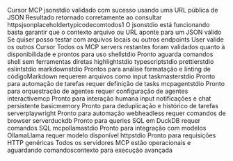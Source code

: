 Cursor
 MCP jsonstdio validado com sucesso usando uma URL pública de JSON
 Resultado retornado corretamente ao consultar httpsjsonplaceholdertypicodecomtodos1
O jsonstdio está funcionando  basta garantir que o contexto arquivo ou URL aponte para um JSON válido Se quiser posso testar com arquivos locais ou outros endpoints
User
valide os outros
Cursor
 Todos os MCP servers restantes foram validados quanto à disponibilidade e prontos para uso
 shellstdio Pronto aguarda comandos shell sem ferramentas diretas
 highlightstdio typescriptstdio prettierstdio eslintstdio markdownstdio Prontos para análise formatação e linting de códigoMarkdown requerem arquivos como input
 taskmasterstdio Pronto para automação de tarefas requer definição de tasks
 mcpagentstdio Pronto para orquestração de agentes requer configuração de agentes
 interactivemcp Pronto para interação humana input notificações e chat persistente
 basicmemory Pronto para deduplicação e histórico de tarefas
 serverplaywright Pronto para automação webheadless requer comandos de browser
 serverduckdb Pronto para queries SQL em DuckDB requer comandos SQL
 mcpollamastdio Pronto para integração com modelos OllamaLlama requer modelo disponível
 httpstdio Pronto para requisições HTTP genéricas
Todos os servidores MCP estão operacionais e aguardando comandoscontexto para execução avançada